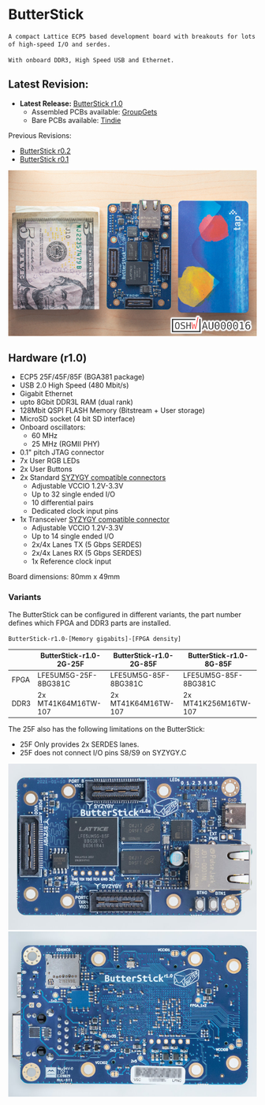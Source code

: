 # ButterStick

    A compact Lattice ECP5 based development board with breakouts for lots of high-speed I/O and serdes.

    With onboard DDR3, High Speed USB and Ethernet.

## Latest Revision: 
* __Latest Release:__ [ButterStick r1.0](hardware/ButterStick_r1.0/) 
  * Assembled PCBs available: [GroupGets](https://store.groupgets.com/products/butterstick-fpga-development-board)
  * Bare PCBs available: [Tindie](https://www.tindie.com/products/greeeg/butterstick-r10-bare-circuit-board)

Previous Revisions:
* [ButterStick r0.2](hardware/ButterStick_r0.2/)
* [ButterStick r0.1](hardware/ButterStick_r0.1/)

![alt-text](documentation/images/800px/butterstick_r1d0_003.jpg "Populated ButterStick r1.0 board with Size Comparison")

## Hardware (r1.0)

* ECP5 25F/45F/85F (BGA381 package)
* USB 2.0 High Speed (480 Mbit/s)
* Gigabit Ethernet
* upto 8Gbit DDR3L RAM (dual rank)
* 128Mbit QSPI FLASH Memory (Bitstream + User storage)
* MicroSD socket (4 bit SD interface)
* Onboard oscillators:
  * 60 MHz
  * 25 MHz (RGMII PHY)
* 0.1" pitch JTAG connector
* 7x User RGB LEDs
* 2x User Buttons
* 2x Standard [SYZYGY compatible connectors](https://syzygyfpga.io/)
  * Adjustable VCCIO 1.2V-3.3V
  * Up to 32 single ended I/O
  * 10 differential pairs
  * Dedicated clock input pins
* 1x Transceiver [SYZYGY compatible connector](https://syzygyfpga.io/)
  * Adjustable VCCIO 1.2V-3.3V
  * Up to 14 single ended I/O
  * 2x/4x Lanes TX (5 Gbps SERDES)
  * 2x/4x Lanes RX (5 Gbps SERDES)
  * 1x Reference clock input

Board dimensions: 80mm x 49mm

### Variants

The ButterStick can be configured in different variants,
the part number defines which FPGA and DDR3 parts are installed.

`ButterStick-r1.0-[Memory gigabits]-[FPGA density]`

|       | ButterStick-r1.0-2G-25F | ButterStick-r1.0-2G-85F | ButterStick-r1.0-8G-85F | 
|-------|-------------------------|-------------------------|-------------------------|
| FPGA  | LFE5UM5G-25F-8BG381C    | LFE5UM5G-85F-8BG381C    | LFE5UM5G-85F-8BG381C    | 
| DDR3  | 2x MT41K64M16TW-107     | 2x MT41K64M16TW-107     | 2x MT41K256M16TW-107    |

The 25F also has the following limitations on the ButterStick:
* 25F Only provides 2x SERDES lanes.
* 25F does not connect I/O pins S8/S9 on SYZYGY.C


![alt-text](documentation/images/800px/butterstick_r1d0_004.jpeg "Populated r1.0 board front")
![alt-text](documentation/images/800px/butterstick_r1d0_005.jpeg "Populated r1.0 board back")
